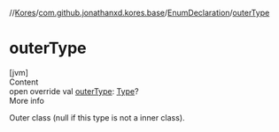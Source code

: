 //[Kores](../../index.md)/[com.github.jonathanxd.kores.base](../index.md)/[EnumDeclaration](index.md)/[outerType](outer-type.md)



# outerType  
[jvm]  
Content  
open override val [outerType](outer-type.md): [Type](https://docs.oracle.com/javase/8/docs/api/java/lang/reflect/Type.html)?  
More info  


Outer class (null if this type is not a inner class).

  



